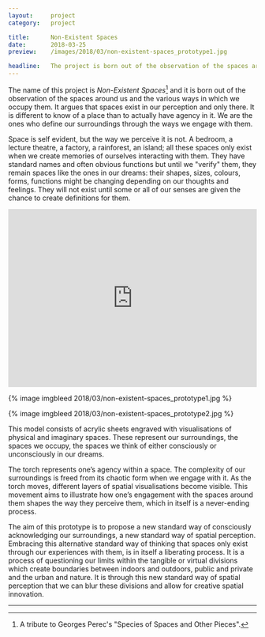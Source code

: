 ```yaml
---
layout:     project
category:   project

title:      Non-Existent Spaces
date:       2018-03-25
preview:    /images/2018/03/non-existent-spaces_prototype1.jpg

headline:	The project is born out of the observation of the spaces around us and the various ways in which we occupy them. It argues that spaces exist in our perception and only there.
---
```

The name of this project is *Non-Existent Spaces*[^1] and it is born out of the observation of the spaces around us and the various ways in which we occupy them. It argues that spaces exist in our perception and only there. It is different to know of a place than to actually have agency in it. We are the ones who define our surroundings through the ways we engage with them.

Space is self evident, but the way we perceive it is not. A bedroom, a lecture theatre, a factory, a rainforest, an island; all these spaces only exist when we create memories of ourselves interacting with them. They have standard names and often obvious functions but until we "verify" them, they remain spaces like the ones in our dreams: their shapes, sizes, colours, forms, functions might be changing depending on our thoughts and feelings. They will not exist until some or all of our senses are given the chance to create definitions for them.

<iframe src="https://player.vimeo.com/video/261715642?title=0&byline=0&portrait=0" width="100%" height="360" frameborder="0" webkitallowfullscreen mozallowfullscreen allowfullscreen></iframe>

{% image imgbleed 2018/03/non-existent-spaces_prototype1.jpg %}

{% image imgbleed 2018/03/non-existent-spaces_prototype2.jpg %}

This model consists of acrylic sheets engraved with visualisations of physical and imaginary spaces. These represent our surroundings, the spaces we occupy, the spaces we think of either consciously or unconsciously in our dreams.

The torch represents one’s agency within a space. The complexity of our surroundings is freed from its chaotic form when we engage with it. As the torch moves, different layers of spatial visualisations become visible. This movement aims to illustrate how one’s engagement with the spaces around them shapes the way they perceive them, which in itself is a never-ending process.

The aim of this prototype is to propose a new standard way of consciously acknowledging our surroundings, a new standard way of spatial perception. Embracing this alternative standard way of thinking that spaces only exist through our experiences with them, is in itself a liberating process. It is a process of questioning our limits within the tangible or virtual divisions which create boundaries between indoors and outdoors, public and private and the urban and nature. It is through this new standard way of spatial perception that we can blur these divisions and allow for creative spatial innovation.

---

[^1]: A tribute to Georges Perec's "Species of Spaces and Other Pieces".